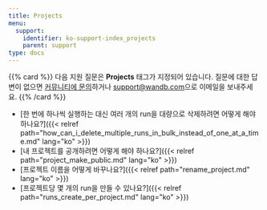 ```yaml
---
title: Projects
menu:
  support:
    identifier: ko-support-index_projects
    parent: support
type: docs
---
```


{{% card %}}
다음 지원 질문은 **Projects** 태그가 지정되어 있습니다. 질문에 대한 답변이 없으면 [커뮤니티에 문의](https://community.wandb.ai/)하거나 [support@wandb.com](mailto:support@wandb.com)으로 이메일을 보내주세요.
{{% /card %}}

- [한 번에 하나씩 실행하는 대신 여러 개의 run을 대량으로 삭제하려면 어떻게 해야 하나요?]({{< relref path="how_can_i_delete_multiple_runs_in_bulk_instead_of_one_at_a_time.md" lang="ko" >}})
- [내 프로젝트를 공개하려면 어떻게 해야 하나요?]({{< relref path="project_make_public.md" lang="ko" >}})
- [프로젝트 이름을 어떻게 바꾸나요?]({{< relref path="rename_project.md" lang="ko" >}})
- [프로젝트당 몇 개의 run을 만들 수 있나요?]({{< relref path="runs_create_per_project.md" lang="ko" >}})
